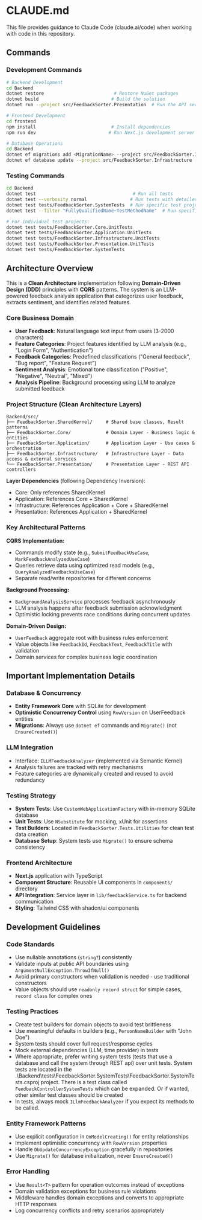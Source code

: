 # CLAUDE.md

This file provides guidance to Claude Code (claude.ai/code) when working with code in this repository.

## Commands

### Development Commands
```bash
# Backend Development
cd Backend
dotnet restore                          # Restore NuGet packages
dotnet build                           # Build the solution
dotnet run --project src/FeedbackSorter.Presentation  # Run the API server

# Frontend Development  
cd frontend
npm install                            # Install dependencies
npm run dev                           # Run Next.js development server

# Database Operations
cd Backend
dotnet ef migrations add <MigrationName> --project src/FeedbackSorter.Infrastructure --startup-project src/FeedbackSorter.Presentation
dotnet ef database update --project src/FeedbackSorter.Infrastructure --startup-project src/FeedbackSorter.Presentation
```

### Testing Commands
```bash
cd Backend
dotnet test                                    # Run all tests
dotnet test --verbosity normal                # Run tests with detailed output
dotnet test tests/FeedbackSorter.SystemTests  # Run specific test project
dotnet test --filter "FullyQualifiedName~TestMethodName"  # Run specific test

# For individual test projects:
dotnet test tests/FeedbackSorter.Core.UnitTests
dotnet test tests/FeedbackSorter.Application.UnitTests
dotnet test tests/FeedbackSorter.Infrastructure.UnitTests
dotnet test tests/FeedbackSorter.Presentation.UnitTests
dotnet test tests/FeedbackSorter.SystemTests
```

## Architecture Overview

This is a **Clean Architecture** implementation following **Domain-Driven Design (DDD)** principles with **CQRS** patterns. The system is an LLM-powered feedback analysis application that categorizes user feedback, extracts sentiment, and identifies related features.

### Core Business Domain
- **User Feedback**: Natural language text input from users (3-2000 characters)
- **Feature Categories**: Project features identified by LLM analysis (e.g., "Login Form", "Authentication")  
- **Feedback Categories**: Predefined classifications ("General feedback", "Bug report", "Feature Request")
- **Sentiment Analysis**: Emotional tone classification ("Positive", "Negative", "Neutral", "Mixed")
- **Analysis Pipeline**: Background processing using LLM to analyze submitted feedback

### Project Structure (Clean Architecture Layers)

```
Backend/src/
├── FeedbackSorter.SharedKernel/     # Shared base classes, Result patterns
├── FeedbackSorter.Core/             # Domain Layer - Business logic & entities
├── FeedbackSorter.Application/      # Application Layer - Use cases & orchestration  
├── FeedbackSorter.Infrastructure/   # Infrastructure Layer - Data access & external services
└── FeedbackSorter.Presentation/     # Presentation Layer - REST API controllers
```

**Layer Dependencies** (following Dependency Inversion):
- Core: Only references SharedKernel
- Application: References Core + SharedKernel  
- Infrastructure: References Application + Core + SharedKernel
- Presentation: References Application + SharedKernel

### Key Architectural Patterns

**CQRS Implementation:**
- Commands modify state (e.g., `SubmitFeedbackUseCase`, `MarkFeedbackAnalyzedUseCase`)
- Queries retrieve data using optimized read models (e.g., `QueryAnalyzedFeedbacksUseCase`)
- Separate read/write repositories for different concerns

**Background Processing:**
- `BackgroundAnalysisService` processes feedback asynchronously
- LLM analysis happens after feedback submission acknowledgment
- Optimistic locking prevents race conditions during concurrent updates

**Domain-Driven Design:**
- `UserFeedback` aggregate root with business rules enforcement
- Value objects like `FeedbackId`, `FeedbackText`, `FeedbackTitle` with validation
- Domain services for complex business logic coordination

## Important Implementation Details

### Database & Concurrency
- **Entity Framework Core** with SQLite for development
- **Optimistic Concurrency Control** using `RowVersion` on UserFeedback entities
- **Migrations**: Always use `dotnet ef` commands and `Migrate()` (not `EnsureCreated()`)

### LLM Integration
- Interface: `ILLMFeedbackAnalyzer` (implemented via Semantic Kernel)
- Analysis failures are tracked with retry mechanisms
- Feature categories are dynamically created and reused to avoid redundancy

### Testing Strategy
- **System Tests**: Use `CustomWebApplicationFactory` with in-memory SQLite database
- **Unit Tests**: Use `NSubstitute` for mocking, xUnit for assertions
- **Test Builders**: Located in `FeedbackSorter.Tests.Utilities` for clean test data creation
- **Database Setup**: System tests use `Migrate()` to ensure schema consistency

### Frontend Architecture
- **Next.js** application with TypeScript
- **Component Structure**: Reusable UI components in `components/` directory
- **API Integration**: Service layer in `lib/feedbackService.ts` for backend communication
- **Styling**: Tailwind CSS with shadcn/ui components

## Development Guidelines

### Code Standards
- Use nullable annotations (`string?`) consistently
- Validate inputs at public API boundaries using `ArgumentNullException.ThrowIfNull()`
- Avoid primary constructors when validation is needed - use traditional constructors
- Value objects should use `readonly record struct` for simple cases, `record class` for complex ones

### Testing Practices
- Create test builders for domain objects to avoid test brittleness
- Use meaningful defaults in builders (e.g., `PersonNameBuilder` with "John Doe")
- System tests should cover full request/response cycles
- Mock external dependencies (LLM, time provider) in tests
- Where appropriate, prefer writing system tests (tests that use a database and call the system through REST api) over unit tests.
  System tests are located in the .\Backend\tests\FeedbackSorter.SystemTests\FeedbackSorter.SystemTests.csproj project.
  There is a test class called `FeedbackControllerSystemTests` which can be expanded. Or if wanted, other similar test
  classes should be created
- In tests, always mock `ILlmFeedbackAnalyzer` if you expect its methods to be called.

### Entity Framework Patterns
- Use explicit configuration in `OnModelCreating()` for entity relationships
- Implement optimistic concurrency with `RowVersion` properties
- Handle `DbUpdateConcurrencyException` gracefully in repositories
- Use `Migrate()` for database initialization, never `EnsureCreated()`

### Error Handling
- Use `Result<T>` pattern for operation outcomes instead of exceptions
- Domain validation exceptions for business rule violations
- Middleware handles domain exceptions and converts to appropriate HTTP responses
- Log concurrency conflicts and retry scenarios appropriately
